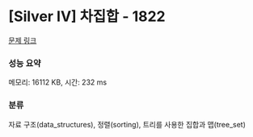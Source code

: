 # [Silver IV] 차집합 - 1822 

[문제 링크](https://www.acmicpc.net/problem/1822) 

### 성능 요약

메모리: 16112 KB, 시간: 232 ms

### 분류

자료 구조(data_structures), 정렬(sorting), 트리를 사용한 집합과 맵(tree_set)

